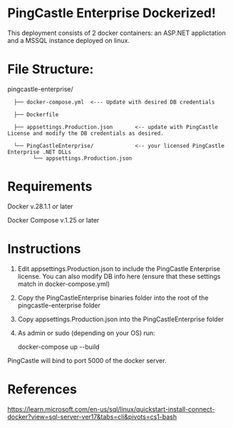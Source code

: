 # PingCastle Enterprise Dockerized!
This deployment consists of 2 docker containers: an ASP.NET applictation and a MSSQL instance deployed on linux.

# File Structure: 

pingcastle-enterprise/

      ├── docker-compose.yml  <--- Update with desired DB credentials
      
      ├── Dockerfile
      
      ├── appsettings.Production.json       <-- update with PingCastle License and modify the DB credentials as desired.
      
      └── PingCastleEnterprise/             <-- your licensed PingCastle Enterprise .NET DLLs
            └── appsettings.Production.json

# Requirements
Docker v.28.1.1 or later

Docker Compose v.1.25 or later

# Instructions
1. Edit appsettings.Production.json to include the PingCastle Enterprise license. You can also modify DB info here (ensure that these settings match in docker-compose.yml)
2. Copy the PingCastleEnterprise binaries folder into the root of the pingcastle-enterprise folder
3. Copy appsettings.Production.json into the PingCastleEnterprise folder
4. As admin or sudo (depending on your OS) run: 

    docker-compose up --build

PingCastle will bind to port 5000 of the docker server.

# References
https://learn.microsoft.com/en-us/sql/linux/quickstart-install-connect-docker?view=sql-server-ver17&tabs=cli&pivots=cs1-bash

